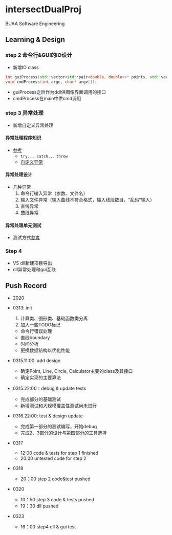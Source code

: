 # intersectDualProj
BUAA Software Engineering

## Learning & Design

### step 2 命令行&GUI的IO设计
- 新增IO class
```c++
int guiProcess(std::vector<std::pair<double, double>>* points, std::vector<string> msg);
void cmdProcess(int argc, char* argv[]);
```
- guiProcess之后作为ddl供图像界面调用的接口
- cmdProcess在main中供cmd调用


### step 3 异常处理
- 新增自定义异常处理
#### 异常处理程序知识
- [参考](https://www.runoob.com/cplusplus/cpp-exceptions-handling.html)
  - `try... catch...` `throw`
  - [自定义异常](https://www.cnblogs.com/narjaja/p/10905516.html)

#### 异常处理设计
- 几种异常
  1. 命令行输入异常（参数、文件名）
  2. 输入文件异常（输入曲线不符合格式，输入线段数目，“乱码”输入）
  3. 直线异常
  4. 曲线异常

#### 异常处理单元测试
- 测试方式[参考](https://www.jianshu.com/p/f19e75bf490a)


### Step 4
- VS dll新建项目导出
- dll异常处理和gui互联


## Push Record 
- 2020

- 0313: init
  1. 计算类、图形类、基础函数类分离
  2. 加入一些TODO标记
    - 命令行错误处理
    - 直线boundary
    - 时间分析
    - 更换数据结构以优化性能 

- 0315.11:00: add design
  - 确定Point, Line, Circle, Calculator主要的class及其接口
  - 确定实现的主要算法    

- 0315.22:00：debug & update tests
  - 完成部分的基础测试
  - 新增测试和大规模覆盖性测试尚未进行

- 0316.22:00: test & design update
  - 完成第一部分的测试编写，开始debug
  - 完成2、3部分的设计与第四部分的工具选择

- 0317 
  - 12:00 code & tests for step 1 finished
  - 20:00 untested code for step 2

- 0318
  - 20：00 step 2 code&test pushed

- 0320
  - 10：50 step 3 code & tests pushed
  - 19：30 dll pushed

- 0323
  - 16：00 step4 dll & gui test